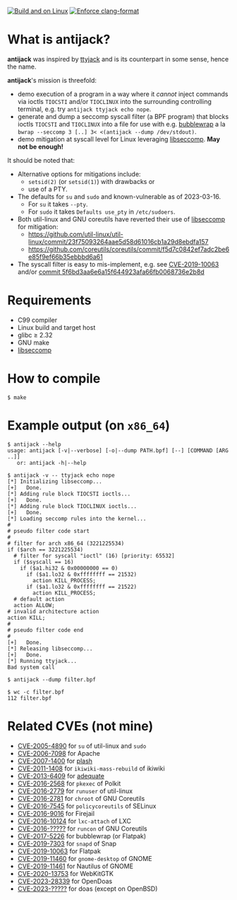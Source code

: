 [![Build and on Linux](https://github.com/hartwork/antijack/actions/workflows/linux.yml/badge.svg)](https://github.com/hartwork/antijack/actions/workflows/linux.yml)
[![Enforce clang-format](https://github.com/hartwork/antijack/actions/workflows/clang-format.yml/badge.svg)](https://github.com/hartwork/antijack/actions/workflows/clang-format.yml)


# What is antijack?

**antijack** was inspired by [ttyjack](https://github.com/jwilk/ttyjack)
and is its counterpart in some sense, hence the name.

**antijack**'s mission is threefold:

- demo execution of a program in a way where it *cannot* inject
  commands via ioctls `TIOCSTI` and/or `TIOCLINUX`
  into the surrounding controlling terminal,
  e.g. try `antijack ttyjack echo nope`.
- generate and dump a seccomp syscall filter (a BPF program)
  that blocks ioctls `TIOCSTI` and `TIOCLINUX`
  into a file for use with
  e.g. [bubblewrap](https://github.com/containers/bubblewrap)
  a la `bwrap --seccomp 3 [..] 3< <(antijack --dump /dev/stdout)`.
- demo mitigation at syscall level for Linux leveraging
  [libseccomp](https://github.com/seccomp/libseccomp).
  **May not be enough!**

It should be noted that:

- Alternative options for mitigations include:
  - `setsid(2)` (or `setsid(1)`) with drawbacks or
  - use of a PTY.
- The defaults for `su` and `sudo` and known-vulnerable as of 2023-03-16.
  - For `su` it takes `--pty`.
  - For `sudo` it takes `Defaults use_pty` in `/etc/sudoers`.
- Both util-linux and GNU coreutils have reverted their
  use of [libseccomp](https://github.com/seccomp/libseccomp) for mitigation:
  - https://github.com/util-linux/util-linux/commit/23f75093264aae5d58d61016cb1a29d8ebdfa157
  - https://github.com/coreutils/coreutils/commit/f5d7c0842ef7adc2be6e85f9ef66b35ebbbd6a61
- The syscall filter is easy to mis-implement,
  e.g. see [CVE-2019-10063](https://nvd.nist.gov/vuln/detail/CVE-2019-10063)
  and/or
  [commit 5f6bd3aa6e6a15f644923afa66fb0068736e2b8d](https://github.com/hartwork/antijack/commit/5f6bd3aa6e6a15f644923afa66fb0068736e2b8d)


# Requirements

- C99 compiler
- Linux build and target host
- glibc ≥ 2.32
- GNU make
- [libseccomp](https://github.com/seccomp/libseccomp)


# How to compile

```
$ make
```


# Example output (on `x86_64`)

```
$ antijack --help
usage: antijack [-v|--verbose] [-o|--dump PATH.bpf] [--] [COMMAND [ARG ..]]
   or: antijack -h|--help

$ antijack -v -- ttyjack echo nope
[*] Initializing libseccomp...
[+]   Done.
[*] Adding rule block TIOCSTI ioctls...
[+]   Done.
[*] Adding rule block TIOCLINUX ioctls...
[+]   Done.
[*] Loading seccomp rules into the kernel...
#
# pseudo filter code start
#
# filter for arch x86_64 (3221225534)
if ($arch == 3221225534)
  # filter for syscall "ioctl" (16) [priority: 65532]
  if ($syscall == 16)
    if ($a1.hi32 & 0x00000000 == 0)
      if ($a1.lo32 & 0xffffffff == 21532)
        action KILL_PROCESS;
      if ($a1.lo32 & 0xffffffff == 21522)
        action KILL_PROCESS;
  # default action
  action ALLOW;
# invalid architecture action
action KILL;
#
# pseudo filter code end
#
[+]   Done.
[*] Releasing libseccomp...
[+]   Done.
[*] Running ttyjack...
Bad system call

$ antijack --dump filter.bpf

$ wc -c filter.bpf
112 filter.bpf
```


# Related CVEs (not mine)

- [CVE-2005-4890](https://nvd.nist.gov/vuln/detail/CVE-2005-4890) for `su` of util-linux and `sudo`
- [CVE-2006-7098](https://nvd.nist.gov/vuln/detail/CVE-2006-7098) for Apache
- [CVE-2007-1400](https://nvd.nist.gov/vuln/detail/CVE-2007-1400) for [plash](https://github.com/mseaborn/plash)
- [CVE-2011-1408](https://nvd.nist.gov/vuln/detail/CVE-2011-1408) for `ikiwiki-mass-rebuild` of ikiwiki
- [CVE-2013-6409](https://nvd.nist.gov/vuln/detail/CVE-2013-6409) for [adequate](https://packages.debian.org/sid/adequate)
- [CVE-2016-2568](https://nvd.nist.gov/vuln/detail/CVE-2016-2568) for `pkexec` of Polkit
- [CVE-2016-2779](https://nvd.nist.gov/vuln/detail/CVE-2016-2779) for `runuser` of util-linux
- [CVE-2016-2781](https://nvd.nist.gov/vuln/detail/CVE-2016-2781) for `chroot` of GNU Coreutils
- [CVE-2016-7545](https://nvd.nist.gov/vuln/detail/CVE-2016-7545) for `policycoreutils` of SELinux
- [CVE-2016-9016](https://nvd.nist.gov/vuln/detail/CVE-2016-9016) for Firejail
- [CVE-2016-10124](https://nvd.nist.gov/vuln/detail/CVE-2016-10124) for `lxc-attach` of LXC
- [CVE-2016-?????](https://debbugs.gnu.org/cgi/bugreport.cgi?bug=24541) for `runcon` of GNU Coreutils
- [CVE-2017-5226](https://nvd.nist.gov/vuln/detail/CVE-2017-5226) for bubblewrap (or Flatpak)
- [CVE-2019-7303](https://nvd.nist.gov/vuln/detail/CVE-2019-7303) for `snapd` of Snap
- [CVE-2019-10063](https://nvd.nist.gov/vuln/detail/CVE-2019-10063) for Flatpak
- [CVE-2019-11460](https://nvd.nist.gov/vuln/detail/CVE-2019-11460) for `gnome-desktop` of GNOME
- [CVE-2019-11461](https://nvd.nist.gov/vuln/detail/CVE-2019-11461) for Nautilus of GNOME
- [CVE-2020-13753](https://nvd.nist.gov/vuln/detail/CVE-2020-13753) for WebKitGTK
- [CVE-2023-28339](https://nvd.nist.gov/vuln/detail/CVE-2023-28339) for OpenDoas
- [CVE-2023-?????](https://github.com/slicer69/doas/issues/110) for doas (except on OpenBSD)
